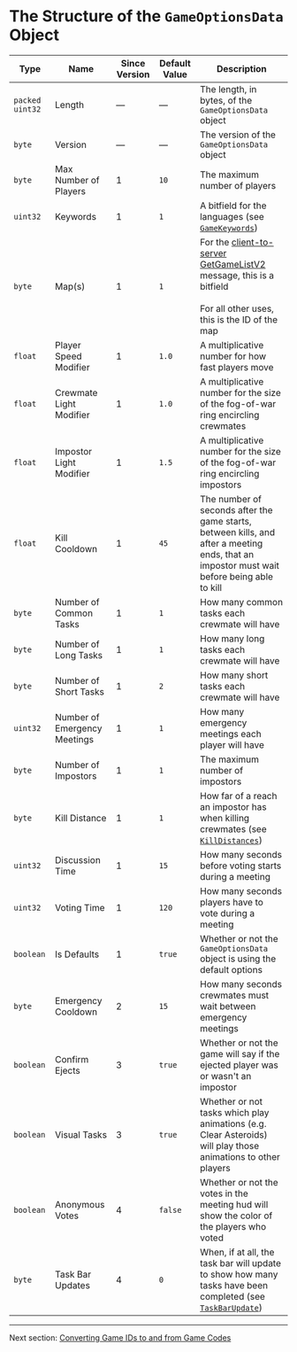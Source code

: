 # The Structure of the `GameOptionsData` Object

| Type | Name | Since Version | Default Value | Description |
| --- | --- | --- | --- | --- |
| `packed uint32` | Length | &mdash; | &mdash; | The length, in bytes, of the `GameOptionsData` object |
| `byte` | Version | &mdash; | &mdash; | The version of the `GameOptionsData` object |
| `byte` | Max Number of Players | 1 | `10` | The maximum number of players |
| `uint32` | Keywords | 1 | `1` | A bitfield for the languages (see [`GameKeywords`](../01_packet_structure/06_enums.md#gamekeywords)) |
| `byte` | Map(s) | 1 | `1` | For the [client-to-server GetGameListV2](../02_root_message_types/16_getgamelistv2.md#request-client-to-server) message, this is a bitfield<br><br>For all other uses, this is the ID of the map |
| `float` | Player Speed Modifier | 1 | `1.0` | A multiplicative number for how fast players move |
| `float` | Crewmate Light Modifier | 1 | `1.0` | A multiplicative number for the size of the fog-of-war ring encircling crewmates |
| `float` | Impostor Light Modifier | 1 | `1.5` | A multiplicative number for the size of the fog-of-war ring encircling impostors |
| `float` | Kill Cooldown | 1 | `45` | The number of seconds after the game starts, between kills, and after a meeting ends, that an impostor must wait before being able to kill |
| `byte` | Number of Common Tasks | 1 | `1` | How many common tasks each crewmate will have |
| `byte` | Number of Long Tasks | 1 | `1` | How many long tasks each crewmate will have |
| `byte` | Number of Short Tasks | 1 | `2` | How many short tasks each crewmate will have |
| `uint32` | Number of Emergency Meetings | 1 | `1` | How many emergency meetings each player will have |
| `byte` | Number of Impostors | 1 | `1` | The maximum number of impostors |
| `byte` | Kill Distance | 1 | `1` | How far of a reach an impostor has when killing crewmates (see [`KillDistances`](../01_packet_structure/06_enums.md#killdistances)) |
| `uint32` | Discussion Time | 1 | `15` | How many seconds before voting starts during a meeting |
| `uint32` | Voting Time | 1 | `120` | How many seconds players have to vote during a meeting |
| `boolean` | Is Defaults | 1 | `true` | Whether or not the `GameOptionsData` object is using the default options |
| `byte` | Emergency Cooldown | 2 | `15` | How many seconds crewmates must wait between emergency meetings |
| `boolean` | Confirm Ejects | 3 | `true` | Whether or not the game will say if the ejected player was or wasn't an impostor |
| `boolean` | Visual Tasks | 3 | `true` | Whether or not tasks which play animations (e.g. Clear Asteroids) will play those animations to other players |
| `boolean` | Anonymous Votes | 4 | `false` | Whether or not the votes in the meeting hud will show the color of the players who voted |
| `byte` | Task Bar Updates | 4 | `0` | When, if at all, the task bar will update to show how many tasks have been completed (see [`TaskBarUpdate`](../01_packet_structure/06_enums.md#taskbarupdate)) |

---

Next section: [Converting Game IDs to and from Game Codes](02_converting_game_ids_to_and_from_game_codes.md)
